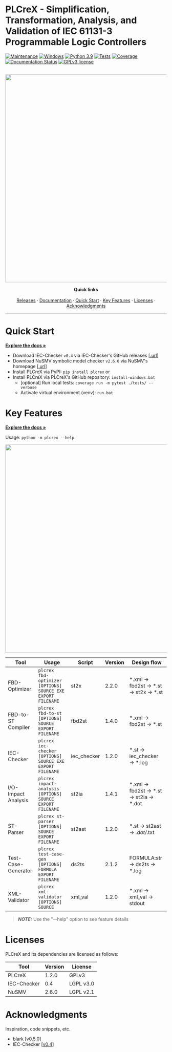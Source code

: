 PLCreX - Simplification, Transformation, Analysis, and Validation of IEC 61131-3 Programmable Logic Controllers
===============================================================================================================

<!-- -->
<!-- [![made-with-python](https://img.shields.io/badge/Made%20with-Python-1f425f.svg)](https://www.python.org/) -->
<!-- [![made-with-sphinx-doc](https://img.shields.io/badge/Made%20with-Sphinx-1f425f.svg)](https://www.sphinx-doc.org/) -->
[![Maintenance](https://img.shields.io/badge/Maintained%3F-yes-green.svg)](https://GitHub.com/Naereen/StrapDown.js/graphs/commit-activity)
[![Windows](https://badgen.net/badge/icon/windows?icon=windows&label)](https://microsoft.com/windows/)
[![Python 3.9](https://img.shields.io/badge/python-3.9-blue.svg)](https://www.python.org/downloads/release/python-390/)
[![Tests](https://img.shields.io/badge/Tests-passed-<COLOR>.svg)](https://shields.io/)
[![Coverage](https://img.shields.io/badge/coverage-100%25-<COLOR>.svg)](https://shields.io/)
[![Documentation Status](https://readthedocs.org/projects/plcrex/badge/?version=latest)](https://plcrex.readthedocs.io/en/latest/?badge=latest)
[![GPLv3 license](https://img.shields.io/badge/License-GPLv3-blue.svg)](http://perso.crans.org/besson/LICENSE.html)

<br />
<div align="center">
  <img src="https://github.com/marwern/PLCreX/assets/92115516/8532dd0e-577a-487a-985d-8e07cc042bbc" width=650> <!-- width=400 -->

  <!-- <h3 align="center">PLCreX</h3> -->

  <p align="center">
    <strong>Quick links</strong>
    <br />
    <br />
    <a href="https://pypi.org/project/plcrex/">Releases</a>
    ·
    <a href="https://plcrex.readthedocs.io/en">Documentation</a>
    ·
    <a href="#quick-start">Quick Start</a>
    ·
    <a href="#key-features">Key Features</a>
    ·
    <a href="#licenses">Licenses</a>
    ·
    <a href="#acknowledgments">Acknowledgments</a>
  </p>
</div>

---


Quick Start
===========
<strong><a href="https://plcrex.readthedocs.io/en">Explore the docs »</a></strong>

* Download IEC-Checker ``v0.4`` via IEC-Checker's GitHub releases [[.url](https://github.com/jubnzv/iec-checker/releases/tag/v0.4)]
* Download NuSMV symbolic model checker ``v2.6.0`` via NuSMV's homepage [[.url](https://nusmv.fbk.eu/)]
* Install PLCreX via PyPI: ``pip install plcrex`` or
* Install PLCreX via PLCreX's GitHub repository: ``install-windows.bat``
     * [optional] Run local tests: ``coverage run -m pytest ./tests/ --verbose``
     * Activate virtual environment (venv): ``run.bat``

Key Features
============

<strong><a href="https://plcrex.readthedocs.io/en">Explore the docs »</a></strong>

Usage: ``python -m plcrex --help``

<img src="https://github.com/marwern/PLCreX/assets/92115516/d8780836-7345-49e2-a62e-2f9584392e5e" width=650> <!-- width=250 -->

| Tool                | Usage                                                         | Script      | Version  | Design flow                           |
|---------------------|---------------------------------------------------------------|-------------|----------|---------------------------------------|
| FBD-Optimizer       | ``plcrex fbd-optimizer [OPTIONS] SOURCE EXE EXPORT FILENAME`` | st2x        | 2.2.0    | *.xml → fbd2st → *.st → st2x → *.st   |
| FBD-to-ST Compiler  | ``plcrex fbd-to-st [OPTIONS] SOURCE EXPORT FILENAME``         | fbd2st      | 1.4.0    | *.xml → fbd2st → *.st                 |
| IEC-Checker         | ``plcrex iec-checker [OPTIONS] SOURCE EXE EXPORT FILENAME``   | iec_checker | 1.2.0    | *.st → iec_checker → *.log            |
| I/O-Impact Analysis | ``plcrex impact-analysis [OPTIONS] SOURCE EXPORT FILENAME``   | st2ia       | 1.4.1    | *.xml → fbd2st → *.st → st2ia → *.dot |
| ST-Parser           | ``plcrex st-parser [OPTIONS] SOURCE EXPORT FILENAME``         | st2ast      | 1.2.0    | *.st → st2ast → *.dot/*.txt           |
| Test-Case-Generator | ``plcrex test-case-gen [OPTIONS] FORMULA EXPORT FILENAME``    | ds2ts       | 2.1.2    | FORMULA:str → ds2ts → *.log           |
| XML-Validator       | ``plcrex xml-validator [OPTIONS] SOURCE``                     | xml_val     | 1.2.0    | *.xml → xml_val → stdout              |

> **_NOTE:_**  Use the "--help" option to see feature details

Licenses
========
PLCreX and its dependencies are licensed as follows:

| Tool        | Version | License   |
|-------------|---------|-----------|
| PLCreX      | 1.2.0   | GPLv3     |
| IEC-Checker | 0.4     | LGPL v3.0 |
| NuSMV       | 2.6.0   | LGPL v2.1 |


Acknowledgments
===============
Inspiration, code snippets, etc.

* blark [[v0.5.0](https://github.com/klauer/blark/releases/tag/v0.5.0)]
* IEC-Checker [[v0.4](https://github.com/jubnzv/iec-checker/releases/tag/v0.4)]